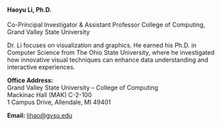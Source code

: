 <h4><b>Haoyu Li, Ph.D.</b></h4>  
Co-Principal Investigator & Assistant Professor  
College of Computing, Grand Valley State University  

Dr. Li focuses on visualization and graphics. He earned his Ph.D. in Computer Science from The Ohio State University, where he investigated how innovative visual techniques can enhance data understanding and interactive experiences.

**Office Address:**  
Grand Valley State University – College of Computing  
Mackinac Hall (MAK) C-2-100  
1 Campus Drive, Allendale, MI 49401  

**Email:** lihao@gvsu.edu  